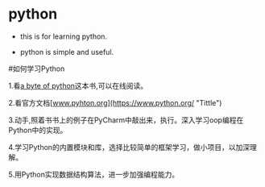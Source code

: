 # python

* this is for learning python.

* python is simple and useful.

#如何学习Python

1.看[a byte of python](https://python.swaroopch.com/ "Tittle")这本书,可以在线阅读。

2.看官方文档[www.pyhton.org](https://www.python.org/ "Tittle")

3.动手,照着书书上的例子在PyCharm中敲出来，执行。深入学习oop编程在Python中的实现。

4.学习Python的内置模块和库，选择比较简单的框架学习，做小项目，以加深理解。

5.用Python实现数据结构算法，进一步加强编程能力。




